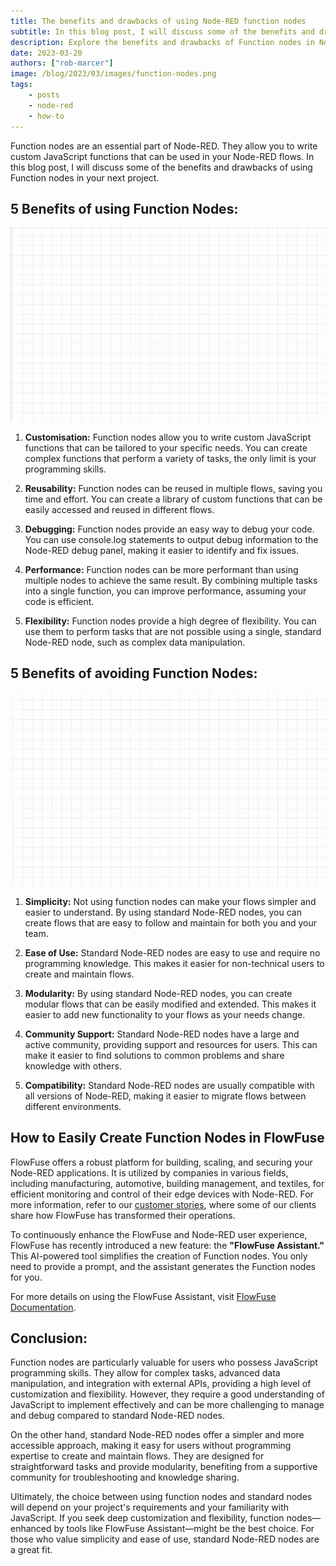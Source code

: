 ```yaml
---
title: The benefits and drawbacks of using Node-RED function nodes
subtitle: In this blog post, I will discuss some of the benefits and drawbacks of using Function nodes in your next Node-RED project.
description: Explore the benefits and drawbacks of Function nodes in Node-RED projects, balancing customizability with simplicity for optimal flow design.
date: 2023-03-20
authors: ["rob-marcer"]
image: /blog/2023/03/images/function-nodes.png
tags:
    - posts
    - node-red
    - how-to
---
```


Function nodes are an essential part of Node-RED. They allow you to write custom JavaScript functions that can be used in your Node-RED flows. In this blog post, I will discuss some of the benefits and drawbacks of using Function nodes in your next project.

<!--more-->

 ## 5 Benefits of using Function Nodes: ##

 ![Example showing how to use the function node](./images/function-example.gif "Example showing how to use the function node")

1. **Customisation:** Function nodes allow you to write custom JavaScript functions that can be tailored to your specific needs. You can create complex functions that perform a variety of tasks, the only limit is your programming skills.

2. **Reusability:** Function nodes can be reused in multiple flows, saving you time and effort. You can create a library of custom functions that can be easily accessed and reused in different flows.

3. **Debugging:** Function nodes provide an easy way to debug your code. You can use console.log statements to output debug information to the Node-RED debug panel, making it easier to identify and fix issues.

4. **Performance:** Function nodes can be more performant than using multiple nodes to achieve the same result. By combining multiple tasks into a single function, you can improve performance, assuming your code is efficient.

5. **Flexibility:** Function nodes provide a high degree of flexibility. You can use them to perform tasks that are not possible using a single, standard Node-RED node, such as complex data manipulation.

## 5 Benefits of avoiding Function Nodes:

![Example showing how to not use the function node](./images/no-function-example.gif "Example showing how to not use the function node")

1. **Simplicity:** Not using function nodes can make your flows simpler and easier to understand. By using standard Node-RED nodes, you can create flows that are easy to follow and maintain for both you and your team.

2. **Ease of Use:** Standard Node-RED nodes are easy to use and require no programming knowledge. This makes it easier for non-technical users to create and maintain flows.

3. **Modularity:** By using standard Node-RED nodes, you can create modular flows that can be easily modified and extended. This makes it easier to add new functionality to your flows as your needs change.

4. **Community Support:** Standard Node-RED nodes have a large and active community, providing support and resources for users. This can make it easier to find solutions to common problems and share knowledge with others.

5. **Compatibility:** Standard Node-RED nodes are usually compatible with all versions of Node-RED, making it easier to migrate flows between different environments.

## How to Easily Create Function Nodes in FlowFuse

FlowFuse offers a robust platform for building, scaling, and securing your Node-RED applications. It is utilized by companies in various fields, including manufacturing, automotive, building management, and textiles, for efficient monitoring and control of their edge devices with Node-RED. For more information, refer to our [customer stories](/customer-stories/), where some of our clients share how FlowFuse has transformed their operations.

To continuously enhance the FlowFuse and Node-RED user experience, FlowFuse has recently introduced a new feature: the **"FlowFuse Assistant."** This AI-powered tool simplifies the creation of Function nodes. You only need to provide a prompt, and the assistant generates the Function nodes for you.

For more details on using the FlowFuse Assistant, visit [FlowFuse Documentation](https://flowfuse.com/docs/user/assistant/).

## Conclusion:

Function nodes are particularly valuable for users who possess JavaScript programming skills. They allow for complex tasks, advanced data manipulation, and integration with external APIs, providing a high level of customization and flexibility. However, they require a good understanding of JavaScript to implement effectively and can be more challenging to manage and debug compared to standard Node-RED nodes.

On the other hand, standard Node-RED nodes offer a simpler and more accessible approach, making it easy for users without programming expertise to create and maintain flows. They are designed for straightforward tasks and provide modularity, benefiting from a supportive community for troubleshooting and knowledge sharing.

Ultimately, the choice between using function nodes and standard nodes will depend on your project's requirements and your familiarity with JavaScript. If you seek deep customization and flexibility, function nodes—enhanced by tools like FlowFuse Assistant—might be the best choice. For those who value simplicity and ease of use, standard Node-RED nodes are a great fit.

